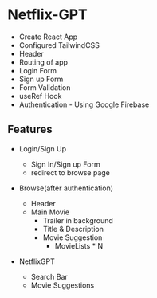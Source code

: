 # Netflix-GPT

- Create React App
- Configured TailwindCSS
- Header
- Routing of app
- Login Form
- Sign up Form
- Form Validation
- useRef Hook
- Authentication - Using Google Firebase

## Features

- Login/Sign Up

  - Sign In/Sign up Form
  - redirect to browse page

- Browse(after authentication)

  - Header
  - Main Movie
    - Trailer in background
    - Title & Description
    - Movie Suggestion
      - MovieLists \* N

- NetflixGPT
  - Search Bar
  - Movie Suggestions
